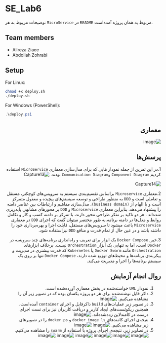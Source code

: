 # SE_Lab6

توضیحات مربوط به هر `MicroService` در `README` مربوط به همان پروژه آمده‌است.
## Team members
* Alireza Ziaee
* Abdollah Zohrabi

## Setup

For Linux:

```bash
chmod +x deploy.sh
./deploy.sh
```
For Windows (PowerShell):

```powershell
.\deploy.ps1
```

  <div dir='rtl'>

## معماری
![image](https://github.com/Abz81/SE_Lab6/assets/45371919/1a77169f-a74f-406a-9cec-503629f87fbf)


## پرسش‌ها
1.در این تمرین از جمله نمودار هایی که برای مدل‌سازی معماری `MicroService` استفاده کردیم `Component Diagram` و`Communication Diagram` بودند.
![Capture13](https://github.com/Abz81/SE_Lab6/assets/101315890/6631e216-d65c-42e6-a7d9-eacc26203dd8)

![Capture14](https://github.com/Abz81/SE_Lab6/assets/101315890/6ef8a2b5-9d12-44e0-9526-bbbeb1cf9ae5)



2.معماری `Microservice` براساس تقسیم‌بندی سیستم به سرویس‌های کوچکتر، مستقل و تعاملی است و `DDD` به منظور طراحی و توسعه سیستم‌های پیچیده و معقول متمرکز است و با الهام از `(business domain)`، مدل‌سازی مفاهیم و ارتباطات بین عناصر دامنه را پیشنهاد می‌دهد. بنابراین معماری `Microservice` و `DDD` بر محور‌های مشابهی پایه‌ریزی شده‌اند . هر دو تاکید بر تفکر طراحی محور دارند، با تمرکز بر دامنه کسب و کار و تکامل روابط و مدل‌ها در دامنه برنامه.به طور مختصر میتوان گفت که اجرای `DDD` در معماری `Microservice` باعث میشود  تا سرویس‌های مستقل، قابلت اجرا و بهره‌برداری خود را داشته باشد و در عین حال از تمام قدرت و منافع `DDD` نیزاستفاده شود.

3.خیر, `Docker Compose` یک ابزار برای تعریف و راه‌اندازی برنامه‌های چند سرویسه در `Docker` است، اما به تنهایی یک ابزار `Orchestration` نیست. برخلاف ابزارهای `Orchestration` مانند `Docker Swarm` یا `Kubernetes` که قدرت بیشتری در مدیریت و پیکربندی برنامه‌ها و محیط‌های توزیع شده دارند، `Docker Compose` تنها بر روی یک سیستم برنامه‌ها را اجرا و مدیریت می‌کند.

## روال انجام آزمایش

1. نمودار `UML` خواسته‌شده در بخش معماری آورده‌شده است.
2. داکر فایل نوشته‌شده برای هر دو پروژه یکسان بوده که در تصویر زیر آن را مشاهده می‌کنیم.
   ![image](https://github.com/Abz81/SE_Lab6/assets/45371919/20ac29f6-686e-4e8e-976c-46292479eb5e)
3. در تصویر زیر عملیات‌های `build` داکرفایل و اجرای `container` آمده‌است. همچنین ریکوئست‌های ایجاد کاربر و دریافت کاربران نیز برای تست اجرای درست در کامندلاین زده‌شده‌اند.
  ![image](https://github.com/Abz81/SE_Lab6/assets/45371919/1fe5ddfd-5b76-4bb6-8b98-97dedbfc9bdd)
4. نتیجه‌ی اجرای کامندهای `docker image ls` و  `docker ps` را در تصویرهای زیر مشاهده می‌کنیم.
![image](https://github.com/Abz81/SE_Lab6/assets/45371919/d72065dc-96ef-4148-9e8c-5867dce4c9a6)
![image](https://github.com/Abz81/SE_Lab6/assets/45371919/4f6a6c4e-76ae-4f29-8d07-d85e2f1ad0f6)
5.  در تصاویر زیر، نتیجه‌ی اجرای پروژه با استفاده از `swarm` را مشاهده می‌کنیم.
![image](https://github.com/Abz81/SE_Lab6/assets/45371919/de4bd8a4-6fe1-4287-9d38-763f74510700)
![image](https://github.com/Abz81/SE_Lab6/assets/45371919/acfea028-2e3e-4502-b7b2-0f23f241b36c)
![image](https://github.com/Abz81/SE_Lab6/assets/45371919/dd1432b3-bd22-44e7-a88c-d182627765a0)
![image](https://github.com/Abz81/SE_Lab6/assets/45371919/216da9e1-c49f-4d34-9ff7-3c931509bebb)
![image](https://github.com/Abz81/SE_Lab6/assets/45371919/4e11c02f-7fd0-4b2e-9c04-2f38c823a002)
![image](https://github.com/Abz81/SE_Lab6/assets/45371919/b20dd543-0018-49fc-bfa1-4754bcc987b7)
 

